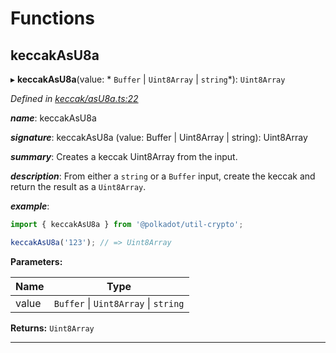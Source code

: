 

# Functions

<a id="keccakasu8a"></a>

##  keccakAsU8a

▸ **keccakAsU8a**(value: * `Buffer` &#124; `Uint8Array` &#124; `string`*): `Uint8Array`

*Defined in [keccak/asU8a.ts:22](https://github.com/polkadot-js/common/blob/3bc1b75/packages/util-crypto/src/keccak/asU8a.ts#L22)*

*__name__*: keccakAsU8a

*__signature__*: keccakAsU8a (value: Buffer | Uint8Array | string): Uint8Array

*__summary__*: Creates a keccak Uint8Array from the input.

*__description__*: From either a `string` or a `Buffer` input, create the keccak and return the result as a `Uint8Array`.

*__example__*:   

```javascript
import { keccakAsU8a } from '@polkadot/util-crypto';

keccakAsU8a('123'); // => Uint8Array
```

**Parameters:**

| Name | Type |
| ------ | ------ |
| value |  `Buffer` &#124; `Uint8Array` &#124; `string`|

**Returns:** `Uint8Array`

___

